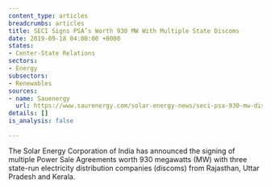 ```yaml
---
content_type: articles
breadcrumbs: articles
title: SECI Signs PSA’s Worth 930 MW With Multiple State Discoms
date: 2019-09-18 04:00:00 +0000
states:
- Center-State Relations
sectors:
- Energy
subsectors:
- Renewables
sources:
- name: Sauenergy
  url: https://www.saurenergy.com/solar-energy-news/seci-psa-930-mw-discoms
details: []
is_analysis: false

---
```

The Solar Energy Corporation of India has announced the signing of multiple Power Sale Agreements worth 930 megawatts (MW) with three state-run electricity distribution companies (discoms) from Rajasthan, Uttar Pradesh and Kerala.